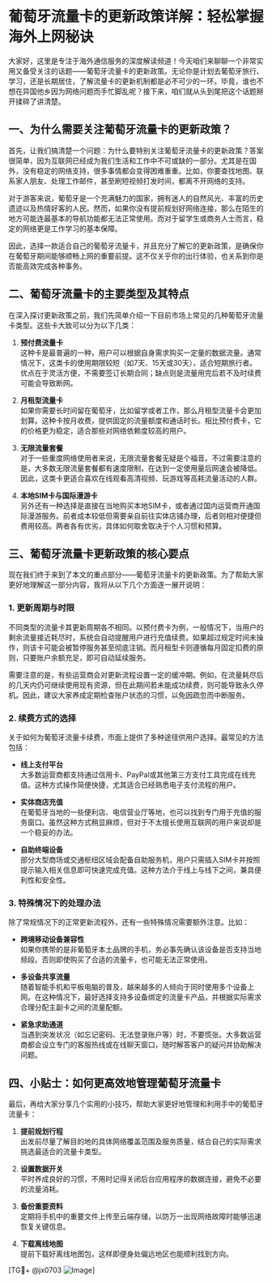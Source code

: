 # 葡萄牙流量卡的更新政策详解：轻松掌握海外上网秘诀

大家好，这里是专注于海外通信服务的深度解读频道！今天咱们来聊聊一个非常实用又备受关注的话题——葡萄牙流量卡的更新政策。无论你是计划去葡萄牙旅行、学习，还是长期居住，了解流量卡的更新机制都是必不可少的一环。毕竟，谁也不想在异国他乡因为网络问题而手忙脚乱呢？接下来，咱们就从头到尾把这个话题掰开揉碎了讲清楚。

## 一、为什么需要关注葡萄牙流量卡的更新政策？

首先，让我们搞清楚一个问题：为什么要特别关注葡萄牙流量卡的更新政策？答案很简单，因为互联网已经成为我们生活和工作中不可或缺的一部分。尤其是在国外，没有稳定的网络支持，很多事情都会变得困难重重。比如，你要查找地图、联系家人朋友、处理工作邮件，甚至刷短视频打发时间，都离不开网络的支持。

对于游客来说，葡萄牙是一个充满魅力的国家，拥有迷人的自然风光、丰富的历史遗迹以及热情好客的人民。然而，如果你没有提前规划好网络连接，那么在陌生的地方可能连最基本的导航功能都无法正常使用。而对于留学生或商务人士而言，稳定的网络更是工作学习的基本保障。

因此，选择一款适合自己的葡萄牙流量卡，并且充分了解它的更新政策，是确保你在葡萄牙期间能够顺畅上网的重要前提。这不仅关乎你的出行体验，也关系到你是否能高效完成各种事务。

## 二、葡萄牙流量卡的主要类型及其特点

在深入探讨更新政策之前，我们先简单介绍一下目前市场上常见的几种葡萄牙流量卡类型。这些卡大致可以分为以下几类：

1. **预付费流量卡**  
   这种卡是最普遍的一种，用户可以根据自身需求购买一定量的数据流量。通常情况下，这类卡的使用期限较短（如7天、15天或30天），适合短期旅行者。优点在于灵活方便，不需要签订长期合同；缺点则是流量用完后若不及时续费可能会导致断网。

2. **月租型流量卡**  
   如果你需要长时间留在葡萄牙，比如留学或者工作，那么月租型流量卡会更加划算。这种卡按月收费，提供固定的流量额度和通话时长。相比预付费卡，它的价格更为稳定，适合那些对网络依赖度较高的用户。

3. **无限流量套餐**  
   对于一些重度网络使用者来说，无限流量套餐无疑是个福音。不过需要注意的是，大多数无限流量套餐都有速度限制，在达到一定使用量后网速会被降低。因此，这类卡更适合喜欢在线观看高清视频、玩游戏等高耗流量活动的人群。

4. **本地SIM卡与国际漫游卡**  
   另外还有一种选择是直接在当地购买本地SIM卡，或者通过国内运营商开通国际漫游服务。前者成本较低但需要亲自前往实体店铺办理，后者则相对便捷但费用较高。两者各有优劣，具体如何取舍取决于个人习惯和预算。

## 三、葡萄牙流量卡更新政策的核心要点

现在我们终于来到了本文的重点部分——葡萄牙流量卡的更新政策。为了帮助大家更好地理解这一部分内容，我将从以下几个方面逐一展开说明：

### 1. 更新周期与时限

不同类型的流量卡其更新周期各不相同。以预付费卡为例，一般情况下，当用户的剩余流量接近耗尽时，系统会自动提醒用户进行充值续费。如果超过规定时间未操作，则该卡可能会被暂停服务甚至彻底注销。而月租型卡则遵循每月固定扣费的原则，只要账户余额充足，即可自动延续服务。

需要注意的是，有些运营商会对更新流程设置一定的缓冲期。例如，在流量耗尽后的几天内仍可继续使用现有资源，但在此期间若未能成功续费，则可能导致永久停机。因此，建议大家养成定期检查账户状态的习惯，以免因疏忽而中断服务。

### 2. 续费方式的选择

关于如何为葡萄牙流量卡续费，市面上提供了多种途径供用户选择。最常见的方法包括：

- **线上支付平台**  
  大多数运营商都支持通过信用卡、PayPal或其他第三方支付工具完成在线充值。这种方式操作简便快捷，尤其适合已经熟悉电子支付流程的用户。

- **实体商店充值**  
  在葡萄牙当地的一些便利店、电信营业厅等地，也可以找到专门用于充值的服务窗口。虽然这种方式稍显麻烦，但对于不太擅长使用互联网的用户来说却是一个稳妥的办法。

- **自助终端设备**  
  部分大型商场或交通枢纽区域会配备自助服务机，用户只需插入SIM卡并按照提示输入相关信息即可快速完成充值。这种方法介于线上与线下之间，兼具便利性和安全性。

### 3. 特殊情况下的处理办法

除了常规情况下的正常更新流程外，还有一些特殊情况需要额外注意。比如：

- **跨境移动设备兼容性**  
  如果你携带的是非葡萄牙本土品牌的手机，务必事先确认该设备是否支持当地频段。否则即使购买了合适的流量卡，也可能无法正常使用。

- **多设备共享流量**  
  随着智能手机和平板电脑的普及，越来越多的人倾向于同时使用多个设备上网。在这种情况下，最好选择支持多设备绑定的流量卡产品，并根据实际需求合理分配主副卡之间的流量配额。

- **紧急求助通道**  
  当遇到突发状况（如忘记密码、无法登录账户等）时，不要慌张。大多数运营商都会设立专门的客服热线或在线聊天窗口，随时解答客户的疑问并协助解决问题。

## 四、小贴士：如何更高效地管理葡萄牙流量卡

最后，再给大家分享几个实用的小技巧，帮助大家更好地管理和利用手中的葡萄牙流量卡：

1. **提前规划行程**  
   出发前尽量了解目的地的具体网络覆盖范围及服务质量，结合自己的实际需求挑选最适合的流量卡类型。

2. **设置数据开关**  
   平时养成良好的习惯，不用时记得关闭后台应用程序的数据连接，避免不必要的流量消耗。

3. **备份重要资料**  
   定期将手机中的重要文件上传至云端存储，以防万一出现网络故障时能够迅速恢复关键信息。

4. **下载离线地图**  
   提前下载好离线地图包，这样即便身处偏远地区也能顺利找到方向。

[TG💪+ @jx0703 ![Image](https://github.com/user-attachments/assets/dbca1d08-cadb-493c-b0ec-ad6f7a83f270)]